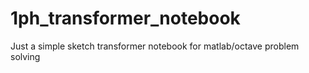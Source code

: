 # 1ph_transformer_notebook
Just a simple sketch transformer notebook for matlab/octave problem solving
